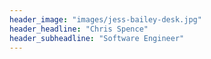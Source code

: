```yaml
---
header_image: "images/jess-bailey-desk.jpg"
header_headline: "Chris Spence"
header_subheadline: "Software Engineer"
---
```

